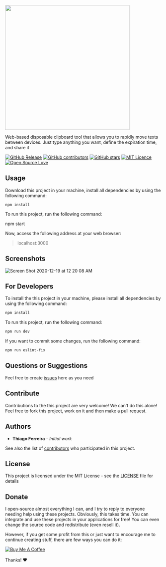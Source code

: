 <img src="https://user-images.githubusercontent.com/114015/102681443-696fde80-418f-11eb-8863-0e668e240b40.png" width="400px">

Web-based disposable clipboard tool that allows you to rapidly move texts between devices. Just type anything you want, define the expiration time, and share it

[![GitHub Release](https://img.shields.io/github/release/thiagodnf/disposable-clipboard.svg)](https://github.com/thiagodnf/disposable-clipboard/releases/latest)
[![GitHub contributors](https://img.shields.io/github/contributors/thiagodnf/disposable-clipboard.svg)](https://github.com/thiagodnf/disposable-clipboard/graphs/contributors)
[![GitHub stars](https://img.shields.io/github/stars/thiagodnf/disposable-clipboard.svg)](https://github.com/almende/thiagodnf/disposable-clipboard)
[![MIT Licence](https://badges.frapsoft.com/os/mit/mit.svg?v=103)](https://opensource.org/licenses/mit-license.php)
[![Open Source Love](https://badges.frapsoft.com/os/v1/open-source.svg?v=103)](https://github.com/ellerbrock/open-source-badges/)

## Usage

Download this project in your machine, install all dependencies by using the following command:

```
npm install
```

To run this project, run the following command:

npm start

Now, access the following address at your web browser:

> localhost:3000

## Screenshots

![Screen Shot 2020-12-19 at 12 20 08 AM](https://user-images.githubusercontent.com/114015/102681517-f9ae2380-418f-11eb-9081-a795bb679e9b.png)

## For Developers

To install the this project in your machine, please install all dependencies by using the following command:

```sh
npm install
```

To run this project, run the following command:

```sh
npm run dev
```

If you want to commit some changes, run the following command:

```sh
npm run eslint-fix
```

## Questions or Suggestions

Feel free to create <a href="https://github.com/thiagodnf/disposable-clipboard/issues">issues</a> here as you need

## Contribute

Contributions to the this project are very welcome! We can't do this alone! Feel free to fork this project, work on it and then make a pull request.

## Authors

* **Thiago Ferreira** - *Initial work*

See also the list of [contributors](https://github.com/thiagodnf/disposable-clipboard/graphs/contributors) who participated in this project.

## License

This project is licensed under the MIT License - see the [LICENSE](LICENSE) file for details

## Donate

I open-source almost everything I can, and I try to reply to everyone needing help using these projects. Obviously, this takes time. You can integrate and use these projects in your applications for free! You can even change the source code and redistribute (even resell it).

However, if you get some profit from this or just want to encourage me to continue creating stuff, there are few ways you can do it:

<a href="https://www.buymeacoffee.com/thiagodnf" target="_blank">
  <img src="https://www.buymeacoffee.com/assets/img/guidelines/download-assets-sm-2.svg" alt="Buy Me A Coffee">
</a>
<br/>
<br/>
Thanks! ❤️
